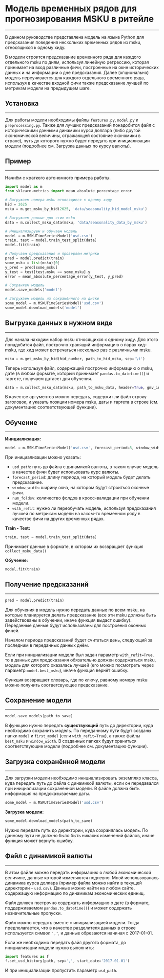 # Модель временных рядов для прогнозирования MSKU в ритейле

---
В данном руководстве представлена модель на языке Python для предсказания поведения нескольких временных рядов из msku, относящихся 
к одному хиду.

В модели строится предсказание временного ряда для каждого отдельного msku по дням, используя линейную регрессию,
которая принимает на вход различные фичи, построенные на окне исторических данных и на информации о дне
предсказания. Далее (опционально) модель переучивается для каждого отдельного временного ряда, используя в качестве
входной фичи также предсказание лучшей по метрикам модели на предыдущем шаге.

## Установка

---
Для работы модели необходимы файлы `features.py`, `model.py` и `preprocessing.py`. Также для лучших предсказаний
понадобится файл с историческими данными динамики курса доллара (либо другой экономической величины, отражающей
состояние экономики в стране), путь до которого нужно будет передать при инициализации модели (подробнее см. Загрузка
данных по курсу валюты).

## Пример

---
Начнём с краткого автономного примера работы.

```python
import model as m
from sklearn.metrics import mean_absolute_percentage_error

# Выгружаем номера msku относящиеся к одному хиду
hid = 2625
msku = m.get_msku_by_hid(2625, 'data/seasonality_hid_model_msku')

# Выгружаем данные для этих msku
data = m.collect_msku_data(msku, 'data/seasonality_data_by_msku')

# Инициализируем и обучаем модель
model = m.MSKUTimeSeriesModel('usd.csv')
train, test = model.train_test_split(data)
model.fit(train)

# Получаем предсказание и проверяем метрики
pred = model.predict(train)
some_msku = list(msku)[0]
y_pred = pred[some_msku]
y_test = test[test.msku == some_msku].y
error = mean_absolute_percentage_error(y_test, y_pred)

# Сохраняем модель
model.save_models('model')

# Загружаем модель из сохранённого на диске
some_model = m.MSKUTimeSeriesModel('usd.csv')
some_model.download_models('model')
```

## Выгрузка данных в нужном виде

---
Для начала находим набор msku относящихся к одному хиду. Для этого понадобится файл, построчно хранящий информацию о 
парах хид-msku, где хид может встречаться несколько раз с различными msku.
```python
msku = m.get_msku_by_hid(hid_number, path_to_hid_msku, sep='\t')
```

Теперь используя файл, содержащий построчно информацию о msku, дате (в любом формате, который принимает 
`pandas.to_datetime()`) и таргете, получаем датасет для обучения.
```python
data = m.collect_msku_data(msku, path_to_msku_data, header=True, gmv_ind=0, msku_ind=1,date_ind=2)
```
В качестве аргументов можно передать, содержит ли файл строку заголовок, и указать позиции номера msku, даты и таргета
в строке (см. документацию соответствующей функции).

## Обучение

---

**Инициализация:**
```python
model = m.MSKUTimeSeriesModel('usd.csv', forecast_period=8, window_width=30, num_folds=10, with_refit=True)
```
При инициализации можно указать:

* `usd_path`: путь до файла с динамикой валюты, в таком случае модель в качестве фичи будет использовать курс валюты.
* `forecast_period`: длину периода, на который модель будет делать предсказание.
* `window_width`: ширину окна, на котором будут строиться оконные фичи.
* `num_foldsv`: количество фолдов в кросс-валидации при обучении модели.
* `with_refit`: нужно ли переобучать модель, используя предсказания лучшей по метрикам модели на каком-то временном ряду
в качестве фичи на других временных рядах.

**Train - Test:**
```python
train, test = model.train_test_split(data)
```
Принимает данные в формате, в котором их возвращает функция `collect_msku_data()`

**Обучение:**
```python
model.fit(train)
```

## Получение предсказаний

---
```python
pred = model.predict(train)
```
Для обучения в модель нужно передать данные по всем msku, на которые планируется делать предсказание (все эти msku 
должны быть задействованы в обучении, иначе функция выдаст ошибку). Переданные данные будут использованы для 
построения оконных фичей. 

Началом периода предсказаний будет считаться день, следующий за последним в переданных данных 
днём. 

Если при инициализации модели был задан параметр `with_refit=True`, то в данных для предсказания обязательно
должен содержаться msku, модель для которого оказалась лучшей (его можно посмотреть через параметр `model.best_msku`),
иначе функция вернёт ошибку.

Функция возвращает словарь, где по ключу, равному номеру msku можно получить соответсвующее предсказание.

##  Сохранение модели

---
```python
model.save_models(path_to_save)
```
В функцию нужно передать **существующий** путь до директории, куда необходимо сохранить модель. По переданному пути
будут созданы папки `model` и `first_model` (если `with_refit=True`), а также файлы `best_msku` и `window_width`.
В созданных папках будут храниться соответствующие модели (подробнее см. документацию функции).

## Загрузка сохранённой модели

---
Для загрузки модели необходимо инициализировать экземпляр класса, куда передать путь до файла с динамикой валюты, если
он передавался при инициализации сохранённой модели. В файле должна быть информация на предсказываемые даты.
```python
some_model = m.MSKUTimeSeriesModel('usd.csv')
```
**Загрузка модели:**
```python
some_model.download_models(path_to_save)
```
Нужно передать путь до директории, куда сохранялась модель. По данному пути не должно было быть никаких изменений 
файлов, иначе функция может вернуть ошибку.

## Файл с динамикой валюты

---
В этом файле можно передать информацию о любой экономической величине, данные которой изменяются подневно. Мной
использовалась динамика курса доллара (пример файла можно найти в текущей директории - `usd.csv`). Данные можно найти
на любом сайте, содержащую информацию по динамикам экономических единиц.

Файл должен построчно содержать информацию о дате (в формате, поддерживаемом `pandas.to_datetime()`) и может содержать
незначительные пропуски. 

Файл можно передать вместе с инициализацией модели. Тогда предполагается, что в качестве разделителя данных 
в строке используется символ `','`, и данные обрезаются начиная с 2017-01-01.

Если же необходимо передать файл другого формата, до инициализации модели нужно выполнить:
```python
import features as f
f.set_usd_history(path, sep=',', start_date='2017-01-01')
```
И при инициализации пропустить параметр `usd_path`.


